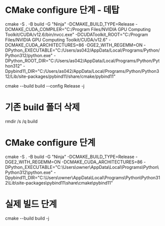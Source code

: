 
# CMake configure 단계 - 데탑
cmake -S . -B build -G "Ninja" -DCMAKE_BUILD_TYPE=Release -DCMAKE_CUDA_COMPILER="C:/Program Files/NVIDIA GPU Computing Toolkit/CUDA/v12.6/bin/nvcc.exe" -DCUDAToolkit_ROOT="C:/Program Files/NVIDIA GPU Computing Toolkit/CUDA/v12.6" -DCMAKE_CUDA_ARCHITECTURES=86 -DGE2_WITH_REGEMM=ON -DPython_EXECUTABLE="C:/Users/as042/AppData/Local/Programs/Python/Python312/python.exe" -DPython_ROOT_DIR="C:/Users/as042/AppData/Local/Programs/Python/Python312" -Dpybind11_DIR="C:/Users/as042/AppData/Local/Programs/Python/Python312/Lib/site-packages/pybind11/share/cmake/pybind11"

cmake --build build --config Release -j


# 기존 build 폴더 삭제
rmdir /s /q build

# CMake configure 단계
cmake -S . -B build -G "Ninja" -DCMAKE_BUILD_TYPE=Release -DGE2_WITH_REGEMM=ON -DCMAKE_CUDA_ARCHITECTURES=86  -DPython_EXECUTABLE="C:\Users\owner\AppData\Local\Programs\Python\Python312\python.exe" -Dpybind11_DIR="C:\Users\owner\AppData\Local\Programs\Python\Python312\Lib\site-packages\pybind11\share\cmake\pybind11"


# 실제 빌드 단계
cmake --build build -j

 